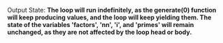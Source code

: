 Output State: **The loop will run indefinitely, as the generate(0) function will keep producing values, and the loop will keep yielding them. The state of the variables 'factors', 'nn', 'i', and 'primes' will remain unchanged, as they are not affected by the loop head or body.**